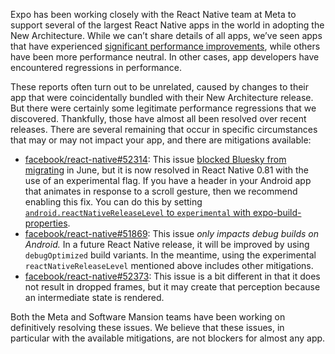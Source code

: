 Expo has been working closely with the React Native team at Meta to support several of the largest React Native apps in the world in adopting the New Architecture. While we can’t share details of all apps, we’ve seen apps that have experienced [significant performance improvements](https://blog.kraken.com/product/engineering/how-kraken-fixed-performance-issues-via-incremental-adoption-of-the-react-native-new-architecture), while others have been more performance neutral. In other cases, app developers have encountered regressions in performance.

These reports often turn out to be unrelated, caused by changes to their app that were coincidentally bundled with their New Architecture release. But there were certainly some legitimate performance regressions that we discovered. Thankfully, those have almost all been resolved over recent releases. There are several remaining that occur in specific circumstances that may or may not impact your app, and there are mitigations available:

- [facebook/react-native#52314](https://github.com/facebook/react-native#52314): This issue [blocked Bluesky from migrating](https://github.com/bluesky-social/social-app/pull/8561#issuecomment-3020634332) in June, but it is now resolved in React Native 0.81 with the use of an experimental flag. If you have a header in your Android app that animates in response to a scroll gesture, then we recommend enabling this fix. You can do this by setting [`android.reactNativeReleaseLevel` to `experimental` with expo-build-properties](https://docs.expo.dev/versions/v54.0.0/sdk/build-properties/#pluginconfigtypeandroid).
- [facebook/react-native#51869](https://github.com/facebook/react-native/issues/51869): This issue *only impacts debug builds on Android.* In a future React Native release, it will be improved by using `debugOptimized` build variants. In the meantime, using the experimental `reactNativeReleaseLevel` mentioned above includes other mitigations.
- [facebook/react-native#52373](https://github.com/facebook/react-native/issues/52373): This issue is a bit different in that it does not result in dropped frames, but it may create that perception because an intermediate state is rendered.

Both the Meta and Software Mansion teams have been working on definitively resolving these issues. We believe that these issues, in particular with the available mitigations, are not blockers for almost any app.